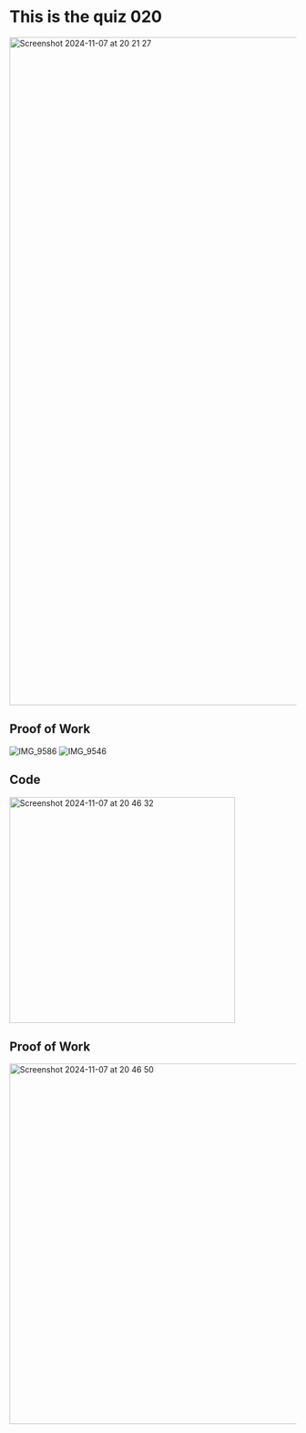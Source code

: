 # This is the quiz 020

<img width="1171" alt="Screenshot 2024-11-07 at 20 21 27" src="https://github.com/user-attachments/assets/6cbb99d9-5130-4a73-b65c-f0cae3137d95">

## Proof of Work

![IMG_9586](https://github.com/user-attachments/assets/3a948f6f-4c9c-41b5-b05b-6fc18e37f08a)
![IMG_9546](https://github.com/user-attachments/assets/04d3f8ae-3666-4dc1-8cae-a0d87e322273)

## Code 

<img width="396" alt="Screenshot 2024-11-07 at 20 46 32" src="https://github.com/user-attachments/assets/e23d7149-95bd-4e77-82e0-3c4e371f96a4">

## Proof of Work

<img width="632" alt="Screenshot 2024-11-07 at 20 46 50" src="https://github.com/user-attachments/assets/b3ec5790-1d7a-44b1-b96e-e4ac9e7875b7">
